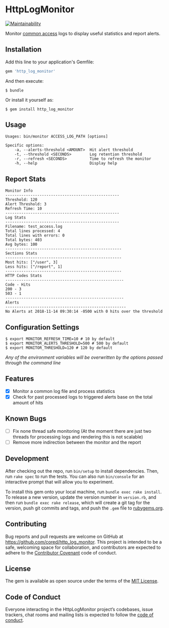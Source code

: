 # HttpLogMonitor

[![Maintainability](https://api.codeclimate.com/v1/badges/619b0bf79440ca90106d/maintainability)](https://codeclimate.com/github/cored/http_log_monitor/maintainability)

Monitor [common access](https://httpd.apache.org/docs/1.3/logs.html) logs to display useful statistics and report alerts.

## Installation

Add this line to your application's Gemfile:

```ruby
gem 'http_log_monitor'
```

And then execute:

    $ bundle

Or install it yourself as:

    $ gem install http_log_monitor

## Usage

```
Usages: bin/monitor ACCESS_LOG_PATH [options]

Specific options:
    -a, --alerts-threshold <AMOUNT>  Hit alert threshold
    -t, --threshold <SECONDS>        Log retention threshold
    -r, --refresh <SECONDS>          Time to refresh the monitor
    -h, --help                       Display help
```

## Report Stats

```
Monitor Info
--------------------------------------------------
Threshold: 120
Alert Threshold: 3
Refresh Time: 10
--------------------------------------------------
Log Stats
--------------------------------------------------
Filename: test_access.log
Total lines processed: 4
Total lines with errors: 0
Total bytes: 403
Avg bytes: 100
---------------------------------------------------
Sections Stats
---------------------------------------------------
Most hits: ["/user", 3]
Less hits: ["/report", 1]
---------------------------------------------------
HTTP Codes Stats
----------------------------------------------------
Code - Hits
200 - 3
503 - 1
----------------------------------------------------
Alerts
-----------------------------------------------------
No Alerts at 2018-11-14 09:30:14 -0500 with 0 hits over the threshold
```

## Configuration Settings

```
$ export MONITOR_REFRESH_TIME=10 # 10 by default
$ export MONITOR_ALERTS_THRESHOLD=500 # 500 by default
$ export MONITOR_THRESHOLD=120 # 120 by default
```

*Any of the environment variables will be overwritten by the options passed
through the command line*

## Features

- [x] Monitor a common log file and process statistics
- [x] Check for past processed logs to triggered alerts base on the total amount of
hits

## Known Bugs

- [ ] Fix none thread safe monitoring (At the moment there are just two threads
for processing logs and rendering this is not scalable)
- [ ] Remove more indirection between the monitor and the report

## Development

After checking out the repo, run `bin/setup` to install dependencies. Then, run `rake spec` to run the tests. You can also run `bin/console` for an interactive prompt that will allow you to experiment.

To install this gem onto your local machine, run `bundle exec rake install`. To release a new version, update the version number in `version.rb`, and then run `bundle exec rake release`, which will create a git tag for the version, push git commits and tags, and push the `.gem` file to [rubygems.org](https://rubygems.org).

## Contributing

Bug reports and pull requests are welcome on GitHub at https://github.com/cored/http_log_monitor. This project is intended to be a safe, welcoming space for collaboration, and contributors are expected to adhere to the [Contributor Covenant](http://contributor-covenant.org) code of conduct.

## License

The gem is available as open source under the terms of the [MIT License](https://opensource.org/licenses/MIT).

## Code of Conduct

Everyone interacting in the HttpLogMonitor project’s codebases, issue trackers, chat rooms and mailing lists is expected to follow the [code of conduct](https://github.com/cored/http_log_monitor/blob/master/CODE_OF_CONDUCT.md).
